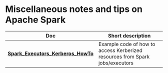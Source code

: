 # Miscellaneous notes and tips on Apache Spark

| Doc                       | Short description
| -------------------------- | -------------------------------------------------------------------------------------
| [**Spark_Executors_Kerberos_HowTo**](Spark_Executors_Kerberos_HowTo.md) | Example code of how to access Kerberized resources from Spark jobs/executors


